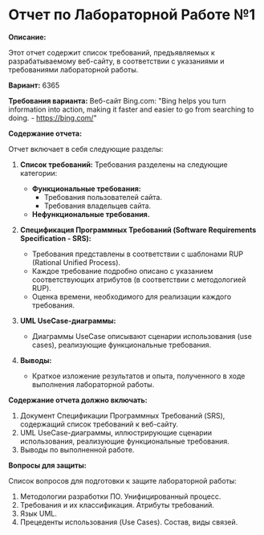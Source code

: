 # Отчет по Лабораторной Работе №1

**Описание:**

Этот отчет содержит список требований, предъявляемых к разрабатываемому веб-сайту, в соответствии с указаниями и требованиями лабораторной работы.

**Вариант:** 6365

**Требования варианта:** Веб-сайт Bing.com: "Bing helps you turn information into action, making it faster and easier to go from searching to doing. - https://bing.com/"

**Содержание отчета:**

Отчет включает в себя следующие разделы:

1.  **Список требований:** Требования разделены на следующие категории:
    *   **Функциональные требования:**
        *   Требования пользователей сайта.
        *   Требования владельцев сайта.
    *   **Нефункциональные требования.**

2.  **Спецификация Программных Требований (Software Requirements Specification - SRS):**
    *   Требования представлены в соответствии с шаблонами RUP (Rational Unified Process).
    *   Каждое требование подробно описано с указанием соответствующих атрибутов (в соответствии с методологией RUP).
    *   Оценка времени, необходимого для реализации каждого требования.

3.  **UML UseCase-диаграммы:**
    *   Диаграммы UseCase описывают сценарии использования (use cases), реализующие функциональные требования.

4.  **Выводы:**
    *   Краткое изложение результатов и опыта, полученного в ходе выполнения лабораторной работы.

**Содержание отчета должно включать:**

1.  Документ Спецификации Программных Требований (SRS), содержащий список требований к веб-сайту.
2.  UML UseCase-диаграммы, иллюстрирующие сценарии использования, реализующие функциональные требования.
3.  Выводы по выполненной работе.

**Вопросы для защиты:**

Список вопросов для подготовки к защите лабораторной работы:

1.  Методологии разработки ПО. Унифицированный процесс.
2.  Требования и их классификация. Атрибуты требований.
3.  Язык UML.
4.  Прецеденты использования (Use Cases). Состав, виды связей.
